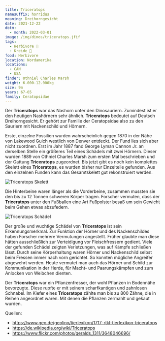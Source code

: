 ```yaml
---
title: Triceratops
namesuffix: horridus
meaning: Dreihorngesicht
date: 2021-12-22
dotm:
  - month: 2022-03-01
image: /img/dinos/triceratops.jfif
tags:
  - Herbivore 🌿
  - Kreide 🦴
food: Herbivore
location: Nordamerika
locations:
  - CAN
  - USA
finder: Othniel Charles Marsh
weight: 6.000-12.000kg
size: 9m
years: 67-65
family: Ceratopsidae
---
```

Der **Triceratops** war das Nashorn unter den Dinosauriern. Zumindest ist er den heutigen Nashörnern sehr ähnlich. **Triceratops** bedeutet auf Deutsch Dreihorngesicht. Er gehört zur Familie der Ceratopsidae also zu den Sauriern mit Nackenschild und Hörnern. 

Erste, einzelne Fossilien wurden wahrscheinlich gegen 1870 in der Nähe von Lakewood Gulch westlich von Denver entdeckt. Der Fund lies sich aber nicht zuordnen. Erst im Jahr 1887 fand George Lyman Cannon Jr. an derselben Stelle ein größeres Teil eines Schädels mit zwei Hörnern. Dieser wurden 1889 von Othniel Charles Marsh zum ersten Mal beschrieben und der Gattung **Triceratops** zugeordnet. Bis jetzt gibt es noch kein komplettes Skelett eines **Triceratops**, es wurden bisher nur Einzelteile gefunden. Aus den einzelnen Funden kann das Gesamtskelett gut rekonstruiert werden.

![Triceratops Skelett](/img/dinos/3648046696_b491c9319e_b.jpg)

Die Hinterbeine waren länger als die Vorderbeine, zusammen mussten sie den bis zu 12 Tonnen schweren Körper tragen. Forscher vermuten, dass der **Triceratops** unter den Fußballen eine Art Fußpolster besaß um sein Gewicht beim Gehen etwas abzufedern.

![Triceratops Schädel](/img/dinos/img_1322.jpeg)

Der große und wuchtige Schädel von **Triceratops** ist sein Erkennungsmerkmal. Zur Funktion der Hörner und des Nackenschildes haben Forscher mehrere Vermutungen angestellt. Früher glaubte man diese hätten ausschließlich zur Verteidigung vor Fleischfressern gedient. Viele der gefunden Schädel zeigten Verletzungen, was auf Kämpfe schließen lässt. Durch seine Körperhaltung waren Hörner und Nackenschild selbst beim Fressen immer nach vorn gerichtet. So konnten mögliche Angreifer abgewehrt werden.
Heute vermutet man auch das Hörner und Schild zur Kommunikation in der Herde, für Macht- und Paarungskämpfen und zum Anlocken von Weibchen dienten.

Der **Triceratops** war ein Pflanzenfresser, der wohl Pflanzen in Bodennähe bevorzugte. Diese rupfte er mit seinem scharfkantigen und zahnlosen Schnabel. Im Kiefer eines **Triceratops** zählte man bis zu 800 Zähne, die in Reihen angeordnet waren. Mit denen die Pflanzen zermahlt und gekaut wurden.

Quellen:

* https://www.geo.de/geolino/tierlexikon/1717-rtkl-tierlexikon-triceratops
* https://de.wikipedia.org/wiki/Triceratops
* https://www.flickr.com/photos/geralds_1311/3648046696/